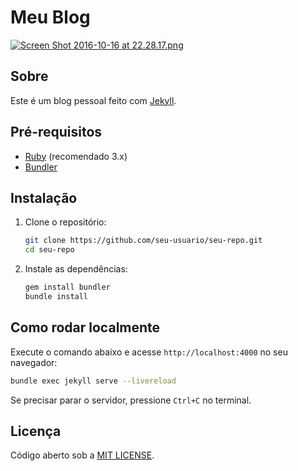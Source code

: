 # Meu Blog

[![Screen Shot 2016-10-16 at 22.28.17.png](https://s19.postimg.org/osn1nz1yb/Screen_Shot_2016_10_16_at_22_28_17.png)](https://postimg.org/image/4l9lvo4gv/)

## Sobre

Este é um blog pessoal feito com [Jekyll](https://jekyllrb.com/).

## Pré-requisitos

- [Ruby](https://www.ruby-lang.org/pt/) (recomendado 3.x)
- [Bundler](https://bundler.io/)

## Instalação

1. Clone o repositório:
   ```bash
   git clone https://github.com/seu-usuario/seu-repo.git
   cd seu-repo
   ```
2. Instale as dependências:
   ```bash
   gem install bundler
   bundle install
   ```

## Como rodar localmente

Execute o comando abaixo e acesse `http://localhost:4000` no seu navegador:

```bash
bundle exec jekyll serve --livereload
```

Se precisar parar o servidor, pressione `Ctrl+C` no terminal.

## Licença

Código aberto sob a [MIT LICENSE](LICENSE). 





